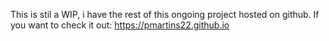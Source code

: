 This is stil a WIP, i have the rest of this ongoing project hosted on github.
If you want to check it out: https://pmartins22.github.io